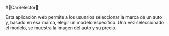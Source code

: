 #🚗CarSelector🚗

Esta aplicación web permite a los usuarios seleccionar la marca de un auto y, basado en esa marca, elegir un modelo específico. Una vez seleccionado el modelo, se muestra la imagen del auto y su precio.
